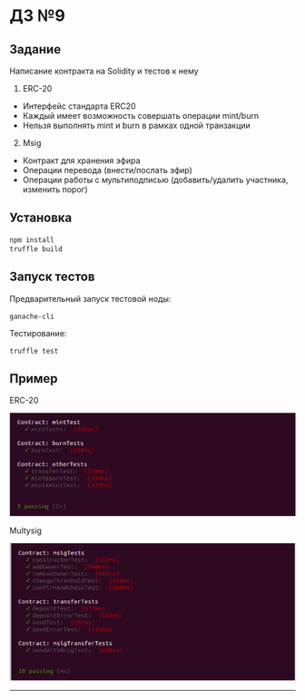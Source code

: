 # ДЗ №9

## Задание

Написание контракта на Solidity и тестов к нему
  
1) ERC-20  
- Интерфейс стандарта ERC20
- Каждый имеет возможность совершать операции mint/burn
- Нельзя выполнять mint и burn в рамках одной транзакции
  
2) Msig
- Контракт для хранения эфира
- Операции перевода (внести/послать эфир)
- Операции работы с мультиподписью (добавить/удалить участника, изменить порог)




## Установка

```
npm install
truffle build
```
  
## Запуск тестов

Предварительный запуск тестовой ноды:
```
ganache-cli
```

Тестирование:
```
truffle test
```


## Пример

  
ERC-20
  
![example](screenshots/erc_tests.png)  
  
  
 
Multysig
  
![example](screenshots/msig_tests.png)  

  
-----------------------------------------------------------  
